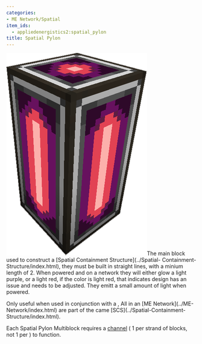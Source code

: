 ```yaml
---
categories:
- ME Network/Spatial
item_ids:
  - appliedenergistics2:spatial_pylon
title: Spatial Pylon
---
```


![A Picture of a Spatial Pylon.](../../../../public/assets/large/spatial_pylon.png)The main
block used to construct a [Spatial Containment Structure](../Spatial-
Containment-Structure/index.html), they must be built in straight lines, with
a minium length of 2. When powered and on a network they will either glow a
light purple, or a light red, if the color is light red, that indicates design
has an issue and needs to be adjusted. They emitt a small amount of light when
powered.



Only useful when used in conjunction with a <ItemLink
id="appliedenergistics2:spatial_io_port"/>, All <ItemLink
id="appliedenergistics2:spatial_pylon"/> in an [ME Network](../ME-
Network/index.html) are part of the came [SCS](../Spatial-Containment-
Structure/index.html).



Each Spatial Pylon Multiblock requires a [channel](../../channels.md) ( 1
per strand of blocks, not 1 per <ItemLink
id="appliedenergistics2:spatial_pylon"/> ) to function.

<RecipeFor id="appliedenergistics2:spatial_pylon"/>
